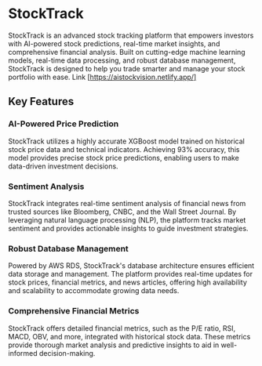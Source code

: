 # StockTrack

StockTrack is an advanced stock tracking platform that empowers investors with AI-powered stock predictions, real-time market insights, and comprehensive financial analysis. Built on cutting-edge machine learning models, real-time data processing, and robust database management, StockTrack is designed to help you trade smarter and manage your stock portfolio with ease. Link [https://aistockvision.netlify.app/]

## Key Features

### AI-Powered Price Prediction
StockTrack utilizes a highly accurate XGBoost model trained on historical stock price data and technical indicators. Achieving 93% accuracy, this model provides precise stock price predictions, enabling users to make data-driven investment decisions.

### Sentiment Analysis
StockTrack integrates real-time sentiment analysis of financial news from trusted sources like Bloomberg, CNBC, and the Wall Street Journal. By leveraging natural language processing (NLP), the platform tracks market sentiment and provides actionable insights to guide investment strategies.

### Robust Database Management
Powered by AWS RDS, StockTrack's database architecture ensures efficient data storage and management. The platform provides real-time updates for stock prices, financial metrics, and news articles, offering high availability and scalability to accommodate growing data needs.

### Comprehensive Financial Metrics
StockTrack offers detailed financial metrics, such as the P/E ratio, RSI, MACD, OBV, and more, integrated with historical stock data. These metrics provide thorough market analysis and predictive insights to aid in well-informed decision-making.

